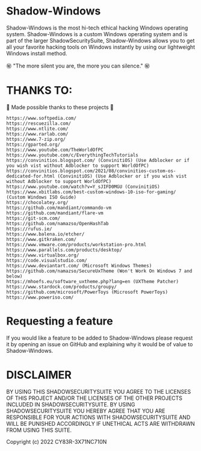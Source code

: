 # Shadow-Windows

Shadow-Windows is the most hi-tech ethical hacking Windows operating system. Shadow-Windows is a custom Windows operating system and is part of the larger ShadowSecuritySuite, Shadow-Windows allows you to get all your favorite hacking tools on Windows instantly by using our lightweight Windows install method. 

㊙️ "The more silent you are, the more you can silence." ㊙️

# THANKS TO:

💖 Made possible thanks to these projects 💖

```
https://www.softpedia.com/
https://rescuezilla.com/
https://www.ntlite.com/
https://www.rarlab.com/
https://www.7-zip.org/
https://gparted.org/
https://www.youtube.com/TheWorldOfPC
https://www.youtube.com/c/EverythingTechTutorials
https://convinitios.blogspot.com/ (ConvinitiOS) (Use Adblocker or if you wish vist without Adblocker to support WorldOfPC)
https://convinitios.blogspot.com/2021/08/convinitios-custom-os-dedicated-for.html (ConvinitiOS) (Use Adblocker or if you wish vist without Adblocker to support WorldOfPC)
https://www.youtube.com/watch?v=Y_sJIFD0MGU (ConvinitiOS)
https://www.xbitlabs.com/best-custom-windows-10-iso-for-gaming/ (Custom Windows ISO Guide)
https://chocolatey.org/
https://github.com/mandiant/commando-vm
https://github.com/mandiant/flare-vm
https://git-scm.com/
https://github.com/namazso/OpenHashTab
https://rufus.ie/
https://www.balena.io/etcher/
https://www.gitkraken.com/
https://www.vmware.com/products/workstation-pro.html
https://www.parallels.com/products/desktop/
https://www.virtualbox.org/
https://code.visualstudio.com/
https://www.deviantart.com/ (Microsoft Windows Themes)
https://github.com/namazso/SecureUxTheme (Won't Work On Windows 7 and below)
https://mhoefs.eu/software_uxtheme.php?lang=en (UXTheme Patcher)
https://www.stardock.com/products/groupy/
https://github.com/microsoft/PowerToys (Microsoft PowerToys)
https://www.poweriso.com/
```
# Requesting a feature

If you would like a feature to be added to Shadow-Windows please request it by opening an issue on GitHub and explaining why it would be of value to Shadow-Windows. 

# DISCLAIMER

BY USING THIS SHADOWSECURITYSUITE YOU AGREE TO THE LICENSES OF THIS PROJECT AND/OR THE LICENSES OF THE OTHER PROJECTS INCLUDED IN SHADOWSECURITYSUITE. BY USING SHADOWSECURITYSUITE YOU HEREBY AGREE THAT YOU ARE RESPONSIBLE FOR YOUR ACTIONS WITH SHADOWSECURITYSUITE AND WILL BE PUNISHED ACCORDINGLY IF UNETHICAL ACTS ARE WITHDRAWN FROM USING THIS SUITE. 

Copyright (c) 2022 CY83R-3X71NC710N
